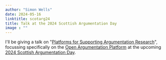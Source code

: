 ```yaml
---
author: "Simon Wells"
date: 2024-05-16
linktitle: scotarg24
title: Talk at the 2024 Scottish Argumentation Day
image : ""
---
```


I'll be giving a talk on "[Platforms for Supporting Argumentation Research](/talks#scotarg24)", focussing specifically on the [Open Argumentation Platform](http://openargumentation.org/) at the upcoming [2024 Scottish Argumentation Day](https://edi-chai-lab.github.io/chai-lab-site/blog/).







